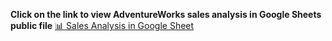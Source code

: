 <strong>Click on the link to view AdventureWorks sales analysis in Google Sheets public file</strong>
[📊 Sales Analysis in Google Sheet](https://docs.google.com/spreadsheets/d/1EXbsVUIG6_MBDInQ_MPP0wm6fng9_50W9w2LQlINyAs/edit?usp=sharing)

